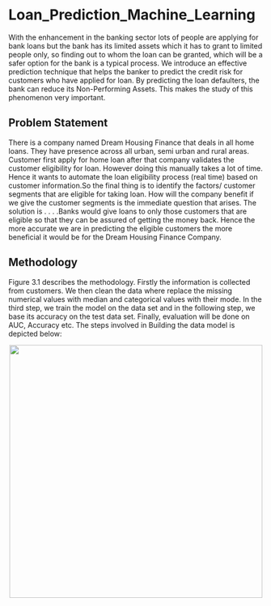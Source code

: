 # Loan_Prediction_Machine_Learning

With the enhancement in the banking sector lots of people are applying for bank loans but the bank has its limited assets which it has to grant to limited people only, so finding out to whom the loan can be granted,
which will be a safer option for the bank is a typical process. We introduce an effective prediction technique that helps the banker to predict the credit risk for customers who have applied for loan. By predicting the loan
defaulters, the bank can reduce its Non-Performing Assets. This makes the study of this phenomenon very important.

## Problem Statement
There is a company named Dream Housing Finance that deals in all home loans. They have presence across all urban, semi urban and rural areas. Customer first apply for home loan after that company validates the
customer eligibility for loan. However doing this manually takes a lot of time. Hence it wants to automate the loan eligibility process (real time) based on customer information.So the final thing is to identify the factors/
customer segments that are eligible for taking loan. How will the company benefit if we give the customer segments is the immediate question that arises. The solution is . . . .Banks would give loans to only those
customers that are eligible so that they can be assured of getting the money back. Hence the more accurate we are in predicting the eligible customers the more beneficial it would be for the Dream Housing Finance
Company.

## Methodology 

Figure 3.1 describes the methodology. Firstly the information is collected from customers. We then clean the data where replace the missing numerical values with median and categorical values with their mode. In the third step, we train the model on the data set and in the following step, we base its accuracy on the test data set. Finally, evaluation will be done on AUC, Accuracy etc. The steps involved in Building the data model is depicted below:

<p align="center">
  <img src="https://user-images.githubusercontent.com/61707225/130238417-642b2d88-889b-475a-a51d-e76da52a5571.PNG" width="500"/>
</p>
